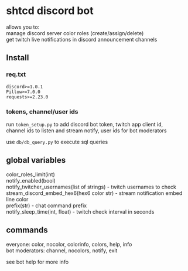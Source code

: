 # shtcd discord bot
 
allows you to:  
manage discord server color roles (create/assign/delete)  
get twitch live notifications in discord announcement channels  

## Install

### req.txt

```
discord>=1.0.1  
Pillow>=7.0.0  
requests>=2.23.0  
```

### tokens, channel/user ids

run `token_setup.py` to add discord bot token, twitch app client id,  
channel ids to listen and stream notify, user ids for bot moderators  

use `db/db_query.py` to execute sql queries  

## global variables

color_roles_limit(int)  
notify_enabled(bool)  
notify_twitcher_usernames(list of strings) - twitch usernames to check   
stream_discord_embed_hex6(hex6 color str) - stream notification embed line color  
prefix(str) - chat command prefix  
notify_sleep_time(int, float) - twitch check interval in seconds  

## commands

everyone: color, nocolor, colorinfo, colors, help, info  
bot moderators: channel, nocolors, notify, exit  

see bot help for more info  
